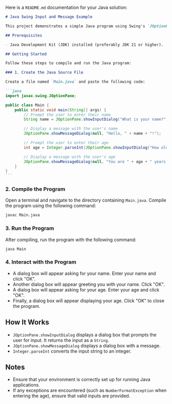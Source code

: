 Here is a `README.md` documentation for your Java solution:

````markdown
# Java Swing Input and Message Example

This project demonstrates a simple Java program using Swing's `JOptionPane` to interact with the user through dialog boxes. The program prompts the user to enter their name and age, then displays the provided information in message dialogs.

## Prerequisites

- Java Development Kit (JDK) installed (preferably JDK 21 or higher).

## Getting Started

Follow these steps to compile and run the Java program:

### 1. Create the Java Source File

Create a file named `Main.java` and paste the following code:

```java
import javax.swing.JOptionPane;

public class Main {
    public static void main(String[] args) {
        // Prompt the user to enter their name
        String name = JOptionPane.showInputDialog("What is your name?");

        // Display a message with the user's name
        JOptionPane.showMessageDialog(null, "Hello, " + name + "!");

        // Prompt the user to enter their age
        int age = Integer.parseInt(JOptionPane.showInputDialog("How old are you?"));

        // Display a message with the user's age
        JOptionPane.showMessageDialog(null, "You are " + age + " years old.");
    }
}
```
````

### 2. Compile the Program

Open a terminal and navigate to the directory containing `Main.java`. Compile the program using the following command:

```sh
javac Main.java
```

### 3. Run the Program

After compiling, run the program with the following command:

```sh
java Main
```

### 4. Interact with the Program

- A dialog box will appear asking for your name. Enter your name and click "OK".
- Another dialog box will appear greeting you with your name. Click "OK".
- A dialog box will appear asking for your age. Enter your age and click "OK".
- Finally, a dialog box will appear displaying your age. Click "OK" to close the program.

## How It Works

- `JOptionPane.showInputDialog` displays a dialog box that prompts the user for input. It returns the input as a `String`.
- `JOptionPane.showMessageDialog` displays a dialog box with a message.
- `Integer.parseInt` converts the input string to an integer.

## Notes

- Ensure that your environment is correctly set up for running Java applications.
- If any exceptions are encountered (such as `NumberFormatException` when entering the age), ensure that valid inputs are provided.